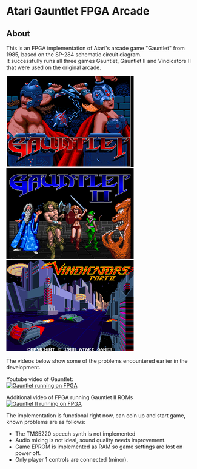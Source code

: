 # Atari Gauntlet FPGA Arcade

## About
This is an FPGA implementation of Atari's arcade game "Gauntlet" from 1985, based on the SP-284 schematic circuit diagram.  
It successfully runs all three games Gauntlet, Gauntlet II and Vindicators II that were used on the original arcade.  

[![Gauntlet Tile](doc/images/MAME_G1.png)](doc/images/MAME_G1.png)  
[![Gauntlet 2 Title](doc/images/MAME_G2.png)](doc/images/MAME_G2.png)  
[![Vindicators II Tile](doc/images/MAME_V2.png)](doc/images/MAME_V2.png)  

The videos below show some of the problems encountered earlier in the development.

Youtube video of Gauntlet:  
[![Gauntlet running on FPGA](https://img.youtube.com/vi/7A2k7wLUSUU/0.jpg)](https://www.youtube.com/watch?v=7A2k7wLUSUU)

Additional video of FPGA running Gauntlet II ROMs  
[![Gauntlet II running on FPGA](https://img.youtube.com/vi/HNHAjOb2i3s/0.jpg)](https://www.youtube.com/watch?v=HNHAjOb2i3s)

The implementation is functional right now, can coin up and start game, known problems are as follows:

* The TMS5220 speech synth is not implemented
* Audio mixing is not ideal, sound quality needs improvement.
* Game EPROM is implemented as RAM so game settings are lost on power off.
* Only player 1 controls are connected (minor).
